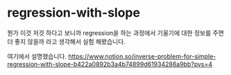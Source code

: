 # regression-with-slope

뭔가 이것 저것 하다고 보니까 regression을 하는 과정에서 기울기에 대한 정보를 주면 더 좋지 않을까 라고 생각해서 실험 해봤습니다.

여기에서 설명했습니다.
https://www.notion.so/inverse-problem-for-simple-regression-with-slope-b422a0892b3a4b74899d61934286a9bb?pvs=4
